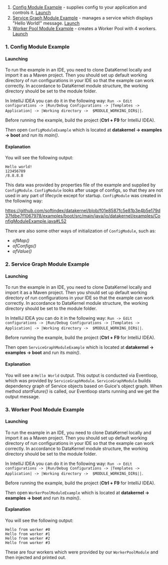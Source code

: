 1. [Config Module Example](https://github.com/softindex/datakernel/blob/master/examples/boot/src/main/java/io/datakernel/examples/ConfigModuleExample.java) - 
supplies config to your application and controls it. [Launch](#1-config-module-example)
2. [Service Graph Module Example](https://github.com/softindex/datakernel/tree/master/examples/boot/src/main/java/io/datakernel/examples/ServiceGraphModuleExample.java) - 
manages a service which displays "Hello World!" message. [Launch](#2-service-graph-module-example)
3. [Worker Pool Module Example](https://github.com/softindex/datakernel/tree/master/examples/boot/src/main/java/io/datakernel/examples/WorkerPoolModuleExample.java) - 
creates a Worker Pool with 4 workers. [Launch](#3-worker-pool-module-example)

### 1. Config Module Example
#### Launching
To run the example in an IDE, you need to clone DataKernel locally and import it as a Maven project. Then you should 
set up default working directory of run configurations in your IDE so that the example can work correctly. In 
accordance to DataKernel module structure, the working directory should be set to the module folder. 

In IntelliJ IDEA you can do it in the following way:
`Run -> Edit configurations -> |Run/Debug Configurations -> |Templates -> Application| -> |Working directory -> 
$MODULE_WORKING_DIR$||`.

Before running the example, build the project (**Ctrl + F9** for IntelliJ IDEA).

Then open `ConfigModuleExample` which is located at **datakernel -> examples -> boot** and run its *main()*.

#### Explanation
You will see the following output:
```
Hello world!
123456789
/8.8.8.8
```
This data was provided by properties file of the example and supplied by `ConfigModule`. `ConfigModule` looks after 
usage of configs, so that they are not used in any part of lifecycle except for startup. `ConfigModule` was created in 
the following way:

https://github.com/softindex/datakernel/blob/f01e8587fc5e81b3e4b5e179d37fdbe7f1067978/examples/boot/src/main/java/io/datakernel/examples/ConfigModuleExample.java#L52

There are also some other ways of initialization of `ConfigModule`, such as:
* *ofMap()*
* *ofConfigs()*
* *ofValue()*

### 2. Service Graph Module Example
#### Launching
To run the example in an IDE, you need to clone DataKernel locally and import it as a Maven project. Then you should 
set up default working directory of run configurations in your IDE so that the example can work correctly. In 
accordance to DataKernel module structure, the working directory should be set to the module folder. 

In IntelliJ IDEA you can do it in the following way:
`Run -> Edit configurations -> |Run/Debug Configurations -> |Templates -> Application| -> |Working directory -> 
$MODULE_WORKING_DIR$||`.

Before running the example, build the project (**Ctrl + F9** for IntelliJ IDEA).

Then open `ServiceGraphModuleExample` which is located at **datakernel -> examples -> boot** and run its *main()*.

#### Explanation
You will see a `Hello World` output. This output is conducted via Eventloop, which was provided by `ServiceGraphModule`. 
`ServiceGraphModule` builds dependency graph of Service objects based on Guice's object graph. When  method 
*startFuture()* is called, our Eventloop starts running and we get the output message. 

### 3. Worker Pool Module Example
#### Launching
To run the example in an IDE, you need to clone DataKernel locally and import it as a Maven project. Then you should 
set up default working directory of run configurations in your IDE so that the example can work correctly. In 
accordance to DataKernel module structure, the working directory should be set to the module folder. 

In IntelliJ IDEA you can do it in the following way:
`Run -> Edit configurations -> |Run/Debug Configurations -> |Templates -> Application| -> |Working directory -> 
$MODULE_WORKING_DIR$||`.

Before running the example, build the project (**Ctrl + F9** for IntelliJ IDEA).

Then open `WorkerPoolModuleExample` which is located at **datakernel -> examples -> boot** and run its *main()*.

#### Explanation
You will see the following output:
```
Hello from worker #0
Hello from worker #1
Hello from worker #2
Hello from worker #3
```
These are four workers which were provided by our `WorkerPoolModule` and then injected and printed out. 
